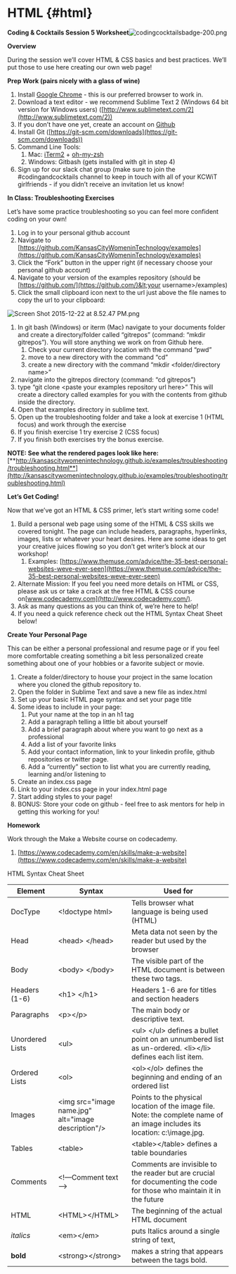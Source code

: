 # HTML {#html}

**Coding &amp; Cocktails Session 5 Worksheet**![codingcocktailsbadge-200.png](export/assets/codingcocktailsbadge-200.png)

**Overview**

During the session we’ll cover HTML &amp; CSS basics and best practices. We’ll put those to use here creating our own web page!

**Prep Work (pairs nicely with a glass of wine)**

1.  Install [Google Chrome](http://www.google.com/chrome/) - this is our preferred browser to work in.
2.  Download a text editor - we recommend Sublime Text 2 (Windows 64 bit version for Windows users) ([http://www.sublimetext.com/2](http://www.sublimetext.com/2))
3.  If you don’t have one yet, create an account on [Github](https://github.com/)
4.  Install Git ([https://git-scm.com/downloads](https://git-scm.com/downloads))
5.  Command Line Tools:
    1.  Mac: [iTerm2](https://www.iterm2.com/) + [oh-my-zsh](https://github.com/robbyrussell/oh-my-zsh#basic-installation)
    2.  Windows: Gitbash (gets installed with git in step 4)
6.  Sign up for our slack chat group (make sure to join the #codingandcocktails channel to keep in touch with all of your KCWiT girlfriends - if you didn’t receive an invitation let us know!

**In Class: Troubleshooting Exercises**

Let’s have some practice troubleshooting so you can feel more confident coding on your own!

1.  Log in to your personal github account
2.  Navigate to [https://github.com/KansasCityWomeninTechnology/examples](https://github.com/KansasCityWomeninTechnology/examples)
3.  Click the “Fork” button in the upper right (if necessary choose your personal github account)
4.  Navigate to your version of the examples repository (should be [https://github.com/](https://github.com/)&lt;your username&gt;/examples)
5.  Click the small clipboard icon next to the url just above the file names to copy the url to your clipboard:

![Screen Shot 2015-12-22 at 8.52.47 PM.png](export/assets/screen_shot_2015-12-22_at_85247_p.png)

1.  In git bash (Windows) or iterm (Mac) navigate to your documents folder and create a directory/folder called “gitrepos” (command: “mkdir gitrepos”). You will store anything we work on from Github here.
    1.  Check your current directory location with the command “pwd”
    2.  move to a new directory with the command “cd”
    3.  create a new directory with the command “mkdir &lt;folder/directory name&gt;”
2.  navigate into the gitrepos directory (command: “cd gitrepos”)
3.  type “git clone &lt;paste your examples repository url here&gt;” This will create a directory called examples for you with the contents from github inside the directory.
4.  Open that examples directory in sublime text.
5.  Open up the troubleshooting folder and take a look at exercise 1 (HTML focus) and work through the exercise
6.  If you finish exercise 1 try exercise 2 (CSS focus)
7.  If you finish both exercises try the bonus exercise.

**NOTE: See what the rendered pages look like here:** [**http://kansascitywomenintechnology.github.io/examples/troubleshooting/troubleshooting.html**](http://kansascitywomenintechnology.github.io/examples/troubleshooting/troubleshooting.html)

**Let’s Get Coding!**

Now that we’ve got an HTML &amp; CSS primer, let’s start writing some code!

1.  Build a personal web page using some of the HTML &amp; CSS skills we covered tonight. The page can include headers, paragraphs, hyperlinks, images, lists or whatever your heart desires. Here are some ideas to get your creative juices flowing so you don’t get writer’s block at our workshop!
    1.  Examples: [https://www.themuse.com/advice/the-35-best-personal-websites-weve-ever-seen](https://www.themuse.com/advice/the-35-best-personal-websites-weve-ever-seen)
2.  Alternate Mission: If you feel you need more details on HTML or CSS, please ask us or take a crack at the free HTML &amp; CSS course on[www.codecademy.com](http://www.codecademy.com/).
3.  Ask as many questions as you can think of, we’re here to help!
4.  If you need a quick reference check out the HTML Syntax Cheat Sheet below!

**Create Your Personal Page**

This can be either a personal professional and resume page or if you feel more comfortable creating something a bit less personalized create something about one of your hobbies or a favorite subject or movie.

1.  Create a folder/directory to house your project in the same location where you cloned the github repository to.
2.  Open the folder in Sublime Text and save a new file as index.html
3.  Set up your basic HTML page syntax and set your page title
4.  Some ideas to include in your page:
    1.  Put your name at the top in an h1 tag
    2.  Add a paragraph telling a little bit about yourself
    3.  Add a brief paragraph about where you want to go next as a professional
    4.  Add a list of your favorite links
    5.  Add your contact information, link to your linkedin profile, github repositories or twitter page.
    6.  Add a “currently” section to list what you are currently reading, learning and/or listening to
5.  Create an index.css page
6.  Link to your index.css page in your index.html page
7.  Start adding styles to your page!
8.  BONUS: Store your code on github - feel free to ask mentors for help in getting this working for you!

**Homework**

Work through the Make a Website course on codecademy.

1.  [https://www.codecademy.com/en/skills/make-a-website](https://www.codecademy.com/en/skills/make-a-website)

HTML Syntax Cheat Sheet

| **Element** | **Syntax** | **Used for** |
| --- | --- | --- |
| DocType | &lt;!doctype html&gt; | Tells browser what language is being used (HTML) |
| Head | &lt;head&gt; &lt;/head&gt; | Meta data not seen by the reader but used by the browser |
| Body | &lt;body&gt; &lt;/body&gt; | The visible part of the HTML document is between these two tags. |
| Headers (1-6) | &lt;h1&gt; &lt;/h1&gt; | Headers 1-6 are for titles and section headers |
| Paragraphs | &lt;p&gt;&lt;/p&gt; | The main body or descriptive text. |
| Unordered Lists | &lt;ul&gt; | &lt;ul&gt; &lt;/ul&gt; defines a bullet point on an unnumbered list as un-ordered. &lt;li&gt;&lt;/li&gt; defines each list item. |
| Ordered Lists | &lt;ol&gt; | &lt;ol&gt;&lt;/ol&gt; defines the beginning and ending of an ordered list |
| Images | &lt;img src=&quot;image name.jpg&quot; alt=&quot;image description&quot;/&gt; | Points to the physical location of the image file. Note: the complete name of an image includes its location: c:\image.jpg. |
| Tables | &lt;table&gt; | &lt;table&gt;&lt;/table&gt; defines a table boundaries |
| Comments | &lt;!—Comment text --&gt; | Comments are invisible to the reader but are crucial for documenting the code for those who maintain it in the future |
| HTML | &lt;HTML&gt;&lt;/HTML&gt; | The beginning of the actual HTML document |
| _italics_ | &lt;em&gt;&lt;/em&gt; | puts Italics around a single string of text, |
| **bold** | &lt;strong&gt;&lt;/strong&gt; | makes a string that appears between the tags bold. |